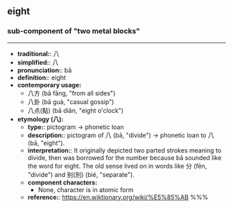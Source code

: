 ## eight
### sub-component of "two metal blocks"
---
- **traditional:**: 八
- **simplified:**: 八
- **pronunciation:**: bā
- **definition:**: eight
- **contemporary usage:**
  - 八方 (bā fāng, "from all sides")
  - 八卦 (bā guà, "casual gossip")
  - 八点(點) (bā diǎn, "eight o'clock")
- **etymology (八):**
  - **type:**: pictogram → phonetic loan
  - **description:**: pictogram of 八 (bā, "divide") → phonetic loan to 八 (bā, "eight").
  - **interpretation:**: It originally depicted two parted strokes meaning to divide, then was borrowed for the number because bā sounded like the word for eight. The old sense lived on in words like 分 (fēn, "divide") and 别(別) (bié, "separate").
  - **component characters:**
    - None, character is in atomic form
  - **reference:**: https://en.wiktionary.org/wiki/%E5%85%AB
%%%

